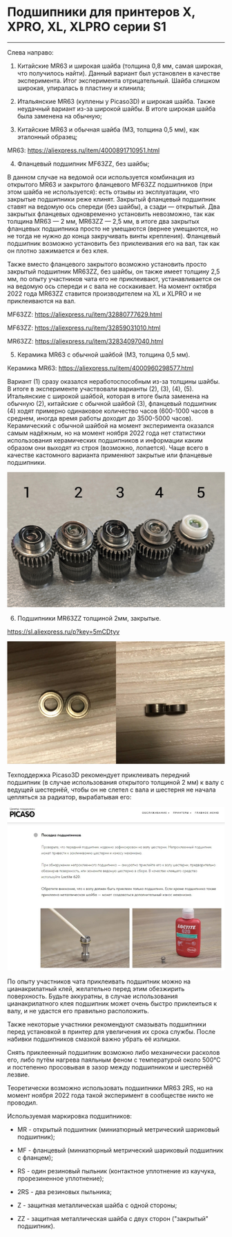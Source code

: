 # Подшипники для принтеров X, XPRO, XL, XLPRO серии S1
---

Слева направо:

1. Китайские MR63 и широкая шайба (толщина 0,8 мм, самая широкая, что получилось найти). Данный вариант был установлен в качестве эксперимента. Итог эксперимента отрицательный. Шайба слишком широкая, упиралась в пластину и клинила;

2. Итальянские MR63 (куплены у Picaso3D) и широкая шайба. Также неудачный вариант из-за широкой шайбы. В итоге широкая шайба была заменена на обычную;

3. Китайские MR63 и обычная шайба (М3, толщина 0,5 мм), как эталонный образец;

MR63: https://aliexpress.ru/item/4000891710951.html

4. Фланцевый подшипник MF63ZZ, без шайбы;

В данном случае на ведомой оси используется комбинация из открытого MR63 и закрытого фланцевого MF63ZZ подшипников (при этом шайба не используется): есть отзывы из эксплуатации, что закрытые подшипники реже клинят. Закрытый фланцевый подшипник ставят на ведомую ось спереди (без шайбы), а сзади — открытый. Два закрытых фланцевых одновременно установить невозможно, так как толщина MR63 — 2 мм, MR63ZZ — 2,5 мм, в итоге два закрытых фланцевых подшипника просто не умещаются (вернее умещаются, но не тогда не нужно до конца закручивать винты крепления). Фланцевый подшипник возможно установить без приклеивания его на вал, так как он плотно зажимается и без клея. 

Также вместо фланцевого закрытого возможно установить просто закрытый подшипник MR63ZZ, без шайбы, он также имеет толщину 2,5 мм, по опыту участников чата его не приклеивают, устанавливается он на ведомую ось спереди и с вала не соскакивает. На момент октября 2022 года MR63ZZ ставится производителем на XL и XLPRO и не приклеиваются на вал.

MF63ZZ: https://aliexpress.ru/item/32880777629.html

MF63ZZ: https://aliexpress.ru/item/32859031010.html

MR63ZZ: https://aliexpress.ru/item/32834097040.html

5. Керамика MR63 с обычной шайбой (М3, толщина 0,5 мм).

Керамика MR63: https://aliexpress.ru/item/4000960298577.html


Вариант (1) сразу оказался неработоспособным из-за толщины шайбы. В итоге в эксперименте участвовали варианты (2), (3), (4), (5). Итальянские с широкой шайбой, которая в итоге была заменена на обычную (2), китайские с обычной шайбой (3), фланцевый подшипник (4) ходят примерно одинаковое количество часов (600-1000 часов в среднем, иногда время работы доходит до 3500-5000 часов). Керамический с обычной шайбой на момент эксперимента оказался самым надёжным, но на момент ноября 2022 года нет статистики использования керамических подшипников и информации каким образом они выходят из строя (возможно, лопается). Чаще всего в качестве кастомного варианта применяют закрытые или фланцевые подшипники.

![Подшипники_Ы1](./img/Подшипники_Ы1.jpg)


6. Подшипники MR63ZZ толщиной 2мм, закрытые.

https://sl.aliexpress.ru/p?key=5mCDtyv

![MR63ZZ_2mm](./img/MR63ZZ_2mm.jpg)


Техподдержка Picaso3D рекомендует приклеивать передний подшипник (в случае использования открытого толщиной 2 мм) к валу с ведущей шестернëй, чтобы он не слетел с вала и шестерня не начала цепляться за радиатор, вырабатывая его:

![Центр_поддержки_посадка_подшипников](./img/Центр_поддержки_посадка_подшипников.jpg)


По опыту участников чата приклеивать подшипник можно на цианакрилатный клей, желательно перед этим обезжирить поверхность. Будьте аккуратны, в случае использования цианакрилатного клея подшипник может очень быстро приклеиться к валу, и не удастся его правильно расположить.


Также некоторые участники рекомендуют смазывать подшипники перед установкой в принтер для увеличения их срока службы. После набивки подшипников смазкой важно убрать её излишки.


Снять приклеенный подшипник возможно либо механически расколов его, либо путём нагрева паяльным феном с температурой около 500°С и постепенно просовывая в зазор между подшипником и шестернёй лезвие.


Теоретически возможно использовать подшипники MR63 2RS, но на момент ноября 2022 года такой эксперимент в сообществе никто не проводил.


Используемая маркировка подшипников:

+ MR - открытый подшипник (миниатюрный метрический шариковый подшипник);

+ MF - фланцевый (миниатюрный метрический шариковый подшипник с фланцем);

+ RS - один резиновый пыльник (контактное уплотнение из каучука, прорезиненное уплотнение);

+ 2RS - два резиновых пыльника;

+ Z - защитная металлическая шайба с одной стороны;

+ ZZ - защитная металлическая шайба с двух сторон ("закрытый" подшипник).
